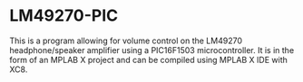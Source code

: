 # LM49270-PIC
This is a program allowing for volume control on the LM49270 headphone/speaker amplifier using a PIC16F1503 microcontroller.
It is in the form of an MPLAB X project and can be compiled using MPLAB X IDE with XC8.
